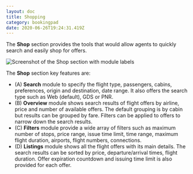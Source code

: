 ```yaml
---
layout: doc
title: Shopping
category: bookingpad
date: 2020-06-26T19:24:31.419Z
---
```

The **Shop** section provides the tools that would allow agents to quickly search and easily shop for offers.

![Screenshot of the Shop section with module labels](/img/ss-bp-shop.png)

The **Shop** section key features are:

* (A) **Search** module to specify the flight type, passengers, cabins, preferences, origin and destination, date range. It also offers the search type such as Web (default), GDS or PNR.
* (B) **Overview** module shows search results of flight offers by airline, price and number of available offers. The default grouping is by cabin but results can be grouped by fare. Filters can be applied to offers to narrow down the search results.
* (C) **Filters** module provide a wide array of filters such as maximum number of stops, price range, issue time limit, time range, maximum flight duration, airports, flight numbers, connections.
* (D) **Listings** module shows all the flight offers with its main details. The search results can be sorted by price, departure/arrival times, flight duration. Offer expiration countdown and issuing time limit is also provided for each offer.